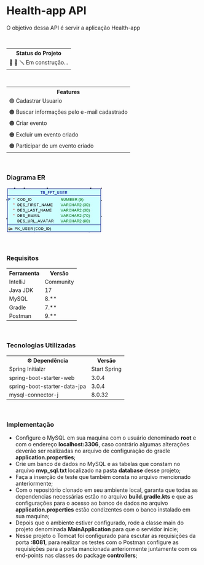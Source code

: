 <h1>Health-app API</h1>

<p>O objetivo dessa API é servir a aplicação Health-app</p>

<br>

<table>
<tr>
	<th>Status do Projeto</th>
</tr>
<tr>
	<td>&#128296 &#128295 &#129691 Em construção...</td>
</tr>
</table>

<br>

<table>
<tr>
	<th>Features</th>
</tr>
<tr>
	<td>&#128994 Cadastrar Usuario</td>
</tr>

<tr>
	<td>&#128992 Buscar informações pelo e-mail cadastrado</td>
</tr>
<tr>
	<td>&#128992 Criar evento </td>
</tr>
<tr>
	<td>&#128992 Excluir um evento criado</td>
</tr>
<tr>
	<td>&#128992 Participar de um evento criado</td>
</tr>
</table>

<br>

<h3 >Diagrama ER</h3>
<p>
<img style="weight=360px" src="./database/assets/tables.jpg">
</p>

<br>

<h3 >Requisitos</h3>
<table>
<tr>
	<th>Ferramenta</th>
	<th>Versão</th>
</tr>
<tr>
	<td>IntelliJ</td>
	<td>Community</td>
</tr>
<tr>
	<td>Java JDK</td>
	<td>17</td>
</tr>
<tr>
	<td>MySQL</td>
	<td>8.**</td>
</tr>
<tr>
	<td>Gradle</td>
	<td>7.**</td>
</tr>
<tr>
	<td>Postman</td>
	<td>9.**</td>
</tr>
</table>

<br>

<h3>Tecnologias Utilizadas</h3>

<table>
<tr>
	<th>&#9881 Dependência</th>
	<th>Versão</th>
</tr>
<tr>
	<td>Spring Initialzr</td>
	<td><a style="text-decoration:none" href="https://start.spring.io/">Start Spring</a></td>
</tr>
<tr>
	<td>spring-boot-starter-web</td>
	<td>3.0.4</td>
</tr>
<tr>
	<td>spring-boot-starter-data-jpa</td>
	<td>3.0.4</td>
</tr>
<tr>
	<td>mysql-connector-j</td>
	<td>8.0.32</td>
</tr>
</table>

<br>

<h3>Implementação</h3>
<ul>
    <li>Configure o MySQL em sua maquina com o usuário denominado <b>root</b>  e com o endereço <b>localhost:3306</b>, caso contrário algumas alterações deverão ser realizadas no arquivo de configuração do gradle <b>application.properties</b>;</li>
    <li>Crie um banco de dados no MySQL e as tabelas que constam no arquivo <b>mvp_sql.txt </b> localizado na pasta <b>database</b> desse projeto;</li>
    <li>Faça a inserção de teste que também consta no arquivo mencionado anteriormente;</li>
    <li>Com o repositório clonado em seu ambiente local, garanta que todas as dependencias necessárias estão no arquivo <b>build.gradle.kts</b> e que as configurações para o acesso ao banco de dados no arquivo <b>application.properties</b> estão condizentes com o banco instalado em sua maquina;</li>
    <li>Depois que o ambiente estiver configurado, rode a classe main do projeto denominada <b>MainApplication</b> para que o servidor inicie;</li>
    <li>Nesse projeto o Tomcat foi configurado para escutar as requisições da porta <b>:8081</b>, para realizar os testes com o Postman configure as requisições para a porta mancionada anteriormente juntamente com os end-points nas classes do package <b>controllers</b>;</li>
</ul>